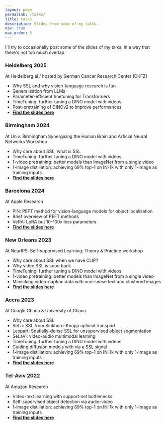 ```yaml
---
layout: page
permalink: /talks/
title: talks
description: Slides from some of my talks. 
nav: true
nav_order: 5
---
```

I'll try to occasionally post some of the slides of my talks, in a way that there's not too much overlap.

### Heidelberg 2025
At Heidelberg.ai / hosted by  German Cancer Research Center (DKFZ)
* Why SSL and why vision-language research is fun
* Generalisation from LLMs 
* Parameter-efficient finetuning for Transformers
* TimeTuning: further tuning a DINO model with videos
* Post-pretraining of DINOv2 to improve performances
* [**Find the slides here**](https://www.dropbox.com/scl/fi/g1lqoq6yve9qotzmgg42j/Heidelberg_Asano_2025.pdf?rlkey=z6wqsyis3272dfmzeplyqce6g&dl=0)


### Birmingham 2024
At Univ. Birmingham Synergising the Human Brain and Arficial Neural Networks Workshop
* Why care about SSL, what is SSL
* TimeTuning: further tuning a DINO model with videos
* 1-video pretraining: better models than ImageNet from a single video
* 1-image distillation: achieving 69% top-1 on IN-1k with only 1-image as training inputs 
* [**Find the slides here**](https://www.dropbox.com/scl/fi/cuv906b5lnszjgg12jgad/Birmingham.pdf?rlkey=3xrmoppxvxqd1kz1iayydj88m&dl=0)

### Barcelona 2024
At Apple Research
* PIN: PEFT method for vision-language models for object localisation
* Brief overview of PEFT methods
* VeRA: LoRA but 10-100x less parameters
* [**Find the slides here**](https://www.dropbox.com/scl/fi/joxhicqp0w9i6njn5v7i6/Barcelona.pdf?rlkey=qibw6vcek1eupsq1jdavszw0d&dl=0)

### New Orleans 2023
At NeurIPS: Self-supervised Learning: Theory & Practice workshop
* Why care about SSL when we have CLIP?
* Why video SSL is sooo back
* TimeTuning: further tuning a DINO model with videos
* 1-video pretraining: better models than ImageNet from a single video
* Mimicking video-caption data with non-sense text and clustered images
* [**Find the slides here**](https://www.dropbox.com/scl/fi/q08n3g2p9sal5pnltdmr9/neurips-2023.pdf?rlkey=lvrqikk8y9bqltmap3bexi805&dl=0)

### Accra 2023
At Google Ghana & University of Ghana
* Why care about SSL 
* SeLa: SSL from Sinkhorn-Knopp optimal transport 
* Leopart: Spatially-dense SSL for unsupervised object segmentation
* SeLaVi: video-audio multimodal learning
* TimeTuning: further tuning a DINO model with videos
* Guiding diffusion models with via a SSL signal
* 1-image distillation: achieving 69% top-1 on IN-1k with only 1-image as training inputs
* [**Find the slides here**](https://www.dropbox.com/scl/fi/pchn7fl9tu28fx79lbkcl/google.pdf?rlkey=tumdly52pyaqtfbmzwmptn96t&dl=0)

### Tel-Aviv 2022
At Amazon Research 
* Video-text learning with support-set bottlenecks
* Self-supervised object detection via audio-video
* 1-image distillation: achieving 69% top-1 on IN-1k with only 1-image as training inputs
* [**Find the slides here**](https://www.dropbox.com/s/59bpidv26l31sjh/aws.pdf?dl=0)